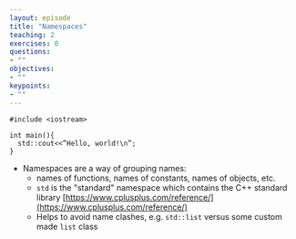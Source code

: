 ```yaml
---
layout: episode
title: "Namespaces"
teaching: 2
exercises: 0
questions:
- ""
objectives:
- ""
keypoints:
- ""
---
```


~~~
#include <iostream>

int main(){
  std::cout<<”Hello, world!\n”;
}
~~~

* Namespaces are a way of grouping names:
  * names of functions, names of constants, names of objects, etc.
  * `std` is the "standard" namespace which contains the C++ standard library [https://www.cplusplus.com/reference/](https://www.cplusplus.com/reference/)
  * Helps to avoid name clashes, e.g. `std::list` versus some custom made `list` class
  
<!-- TODO: I mention, objects, classes here, but I haven't introduced them yet!!! -->
  

